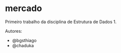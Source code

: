 # mercado
Primeiro trabalho da disciplina de Estrutura de Dados 1.

Autores:
* @bgsthiago
* @chaduka
